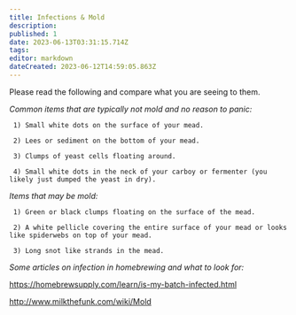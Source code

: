 ```yaml
---
title: Infections & Mold
description: 
published: 1
date: 2023-06-13T03:31:15.714Z
tags: 
editor: markdown
dateCreated: 2023-06-12T14:59:05.863Z
---
```


Please read the following and compare what you are seeing to them.   

*Common items that are typically not mold and no reason to panic:*

     1) Small white dots on the surface of your mead.

     2) Lees or sediment on the bottom of your mead.

     3) Clumps of yeast cells floating around.

     4) Small white dots in the neck of your carboy or fermenter (you likely just dumped the yeast in dry).

*Items that may be mold:*

     1) Green or black clumps floating on the surface of the mead.

     2) A white pellicle covering the entire surface of your mead or looks like spiderwebs on top of your mead.

     3) Long snot like strands in the mead.

*Some articles on infection in homebrewing and what to look for:*

https://homebrewsupply.com/learn/is-my-batch-infected.html 

http://www.milkthefunk.com/wiki/Mold